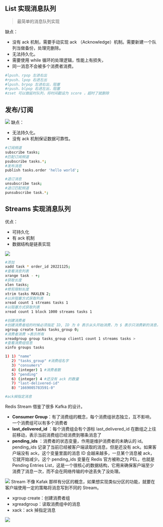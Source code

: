 ## List 实现消息队列

> 最简单的消息队列实现

缺点：

- 没有 ack 机制，需要手动实现 ack （Acknowledge）机制。需要新建一个队列当做备份，处理完删除。
- 无法持久化。
- 需要使用 while 循环的处理逻辑，性能上有损失，
- 同一消息不会被多个消费者消费。

```bash
#lpush、rpop 左进右出
#rpush、lpop 右进左出
#lpush、brpop 左进右出，阻塞
#rpush、blpop 右进左出，阻塞
#zset 可以做延时队列，将时间戳设为 score ，超时了就删除
```

## 发布/订阅

![](https://cdn.nlark.com/yuque/0/2022/webp/25799318/1669003061456-8ab13b01-2fc1-4bd2-a922-4df9dcdbb597.webp#averageHue=%23faf7f6&clientId=u42e4b57a-d677-4&crop=0&crop=0&crop=1&crop=1&from=paste&id=u3d2a9b9d&margin=%5Bobject%20Object%5D&originHeight=439&originWidth=1080&originalType=url&ratio=1&rotation=0&showTitle=false&status=done&style=none&taskId=ud65c5b3b-820b-4b1a-bda7-5d00b9b5119&title=)
缺点：

- 无法持久化。
- 没有 ack 机制保证数据可靠性。

```bash
#订阅频道
subscribe tasks;
#匹配订阅频道
psubscribe tasks.*;
#发布消息
publish tasks.order 'hello world';

#退订消息
unsubscribe task;
#退订匹配频道
punsubscribe task.*;
```

## Streams 实现消息队列

优点：

- 可持久化
- 有 ack 机制
- 数据结构是链表实现

![](https://cdn.nlark.com/yuque/0/2022/webp/25799318/1669004465392-3c4024f4-a096-43e3-9aae-88c754166709.webp#averageHue=%23fdfdfb&clientId=u42e4b57a-d677-4&crop=0&crop=0&crop=1&crop=1&from=paste&id=u4eca8fc7&margin=%5Bobject%20Object%5D&originHeight=478&originWidth=1080&originalType=url&ratio=1&rotation=0&showTitle=false&status=done&style=none&taskId=ube4e5040-14e5-44c8-8b82-078125d9378&title=)

```bash
#添加
xadd task * order_id 20221125;
#查看消息列表
xrange task - +;
#获取长度
xlen tasks;
#修剪限制长度
xtrim tasks MAXLEN 2;
#以非阻塞方式获取列表
xread count 1 streams tasks 1
#以阻塞方式获取列表
xread count 1 block 1000 streams tasks 1

#创建消费者
#创建消费者组的时候必须指定 ID, ID 为 0 表示从头开始消费，为 $ 表示只消费新的消息，
xgroup create tasks tasks_group 0;
#消费者消费 >表示所有
xreadgroup group tasks_group client1 count 1 streams tasks >
#查看消费组信息
xinfo groups tasks

1) 1) "name"
   2) "tasks_group" #消费组名字
   3) "consumers"
   4) (integer) 1 #消费者数
   5) "pending"
   6) (integer) 4 #还没有 ack 的数量
   7) "last-delivered-id"
   8) "1669005783591-0"

#ack掉指定消息

```

Redis Stream 借鉴了很多 Kafka 的设计。

- **Consumer Group**：有了消费组的概念，每个消费组状态独立，互不影响，一个消费组可以有多个消费者
- **last_delivered_id** ：每个消费组会有个游标 last_delivered_id 在数组之上往前移动，表示当前消费组已经消费到哪条消息了
- **pending_ids** ：消费者的状态变量，作用是维护消费者的未确认的 id。pending_ids 记录了当前已经被客户端读取的消息，但是还没有 ack。如果客户端没有 ack，这个变量里面的消息 ID 会越来越多，一旦某个消息被 ack，它就开始减少。这个 pending_ids 变量在 Redis 官方被称之为 PEL，也就是 Pending Entries List，这是一个很核心的数据结构，它用来确保客户端至少消费了消息一次，而不会在网络传输的中途丢失了没处理。

![](https://cdn.nlark.com/yuque/0/2022/webp/25799318/1669005841701-4cdf0efc-6f18-4a7b-85f2-02fa4640b97a.webp#averageHue=%23fcfefb&clientId=u42e4b57a-d677-4&crop=0&crop=0&crop=1&crop=1&from=paste&height=349&id=ubebed944&margin=%5Bobject%20Object%5D&originHeight=634&originWidth=1080&originalType=url&ratio=1&rotation=0&showTitle=false&status=done&style=none&taskId=u62b4f32b-6901-49b5-968f-37b6a5fdf1d&title=&width=594)
Stream 不像 Kafak 那样有分区的概念，如果想实现类似分区的功能，就要在客户端使用一定的策略将消息写到不同的 Stream。

- xgroup create：创建消费者组
- xgreadgroup：读取消费组中的消息
- xack：ack 掉指定消息

![](https://cdn.nlark.com/yuque/0/2022/webp/25799318/1669005869831-3eb8fb04-002d-45d3-aaac-3e23012be526.webp#averageHue=%23fcfcfa&clientId=u42e4b57a-d677-4&crop=0&crop=0&crop=1&crop=1&from=paste&id=u5a88fdeb&margin=%5Bobject%20Object%5D&originHeight=292&originWidth=1080&originalType=url&ratio=1&rotation=0&showTitle=false&status=done&style=none&taskId=u683ddbc9-1b06-4457-9788-60faccd2b9b&title=)
